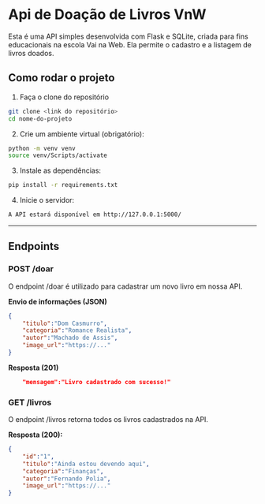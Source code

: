 # Api de Doação de Livros VnW

Esta é uma API simples desenvolvida com Flask e SQLite, criada para fins educacionais na escola Vai na Web. Ela permite o cadastro e a listagem de livros doados.

## Como rodar o projeto

1. Faça o clone do repositório
```bash
git clone <link do repositório>
cd nome-do-projeto
```

2. Crie um ambiente virtual (obrigatório):
```bash
python -m venv venv
source venv/Scripts/activate
```

3. Instale as dependências:
```bash
pip install -r requirements.txt
```

4. Inicie o servidor:
```bash
A API estará disponível em http://127.0.0.1:5000/
```

---

## Endpoints

### POST /doar

O endpoint /doar é utilizado para cadastrar um novo livro em nossa API.

**Envio de informações (JSON)**
```json
{
    "titulo":"Dom Casmurro",
    "categoria":"Romance Realista",
    "autor":"Machado de Assis",
    "image_url":"https://..."
}
```

**Resposta (201)**
```json
    "mensagem":"Livro cadastrado com sucesso!"
```

### GET /livros

O endpoint /livros retorna todos os livros cadastrados na API.

**Resposta (200):**
```json
{
    "id":"1",
    "titulo":"Ainda estou devendo aqui",
    "categoria":"Finanças",
    "autor":"Fernando Polia",
    "image_url":"https://..."
}
```